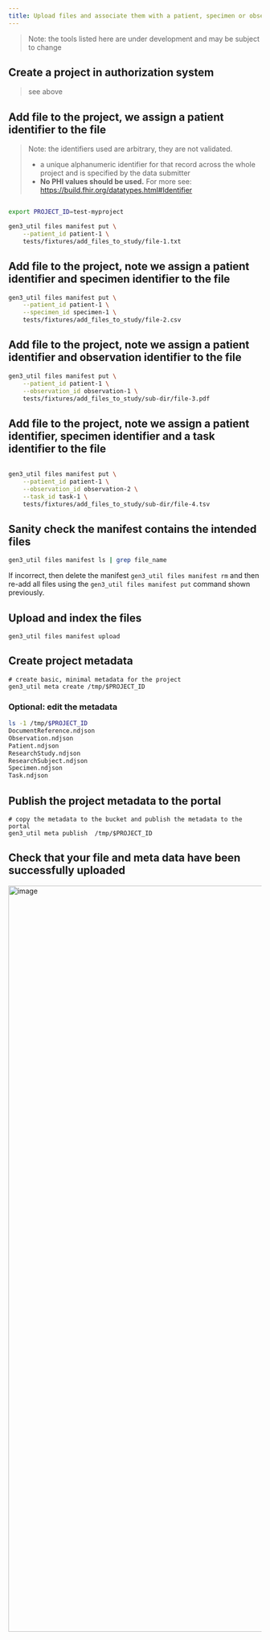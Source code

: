 ```yaml
---
title: Upload files and associate them with a patient, specimen or observation
---
```


> Note: the tools listed here are under development and may be subject to change

## Create a project in authorization system

> see above

## Add file to the project, we assign a patient identifier to the file

> Note: the identifiers used are arbitrary, they are not validated.
>
> - a unique alphanumeric identifier for that record across the whole project and is specified by the data submitter
> - **No PHI values should be used.**
>   For more see: https://build.fhir.org/datatypes.html#Identifier

```sh

export PROJECT_ID=test-myproject

gen3_util files manifest put \
    --patient_id patient-1 \
    tests/fixtures/add_files_to_study/file-1.txt
```

## Add file to the project, note we assign a patient identifier and specimen identifier to the file

```sh
gen3_util files manifest put \
    --patient_id patient-1 \
    --specimen_id specimen-1 \
    tests/fixtures/add_files_to_study/file-2.csv
```

## Add file to the project, note we assign a patient identifier and observation identifier to the file

```sh
gen3_util files manifest put \
    --patient_id patient-1 \
    --observation_id observation-1 \
    tests/fixtures/add_files_to_study/sub-dir/file-3.pdf
```

## Add file to the project, note we assign a patient identifier, specimen identifier and a task identifier to the file

```sh

gen3_util files manifest put \
    --patient_id patient-1 \
    --observation_id observation-2 \
    --task_id task-1 \
    tests/fixtures/add_files_to_study/sub-dir/file-4.tsv

```

## Sanity check the manifest contains the intended files
```sh
gen3_util files manifest ls | grep file_name
```

If incorrect, then delete the manifest `gen3_util files manifest rm` and then re-add all files using the `gen3_util files manifest put` command shown previously.

## Upload and index the files

```text
gen3_util files manifest upload

```

## Create project metadata

```text
# create basic, minimal metadata for the project
gen3_util meta create /tmp/$PROJECT_ID
```

### Optional: edit the metadata

```sh
ls -1 /tmp/$PROJECT_ID
DocumentReference.ndjson
Observation.ndjson
Patient.ndjson
ResearchStudy.ndjson
ResearchSubject.ndjson
Specimen.ndjson
Task.ndjson
```

## Publish the project metadata to the portal

```text
# copy the metadata to the bucket and publish the metadata to the portal
gen3_util meta publish  /tmp/$PROJECT_ID

```

## Check that your file and meta data have been successfully uploaded

<img width="1485" alt="image" src="https://github.com/ACED-IDP/gen3_util/assets/47808/d4d8c6bf-bb9a-49cf-affc-34daf78ce92c">
